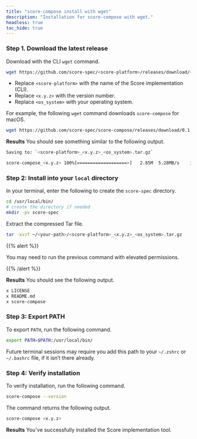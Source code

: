 ```yaml
---
title: "score-compose install with wget"
description: "Installation for score-compose with wget."
headless: true
toc_hide: true
---
```


### Step 1. Download the latest release

Download with the CLI `wget` command.

```bash
wget https://github.com/score-spec/<score-platform>/releases/download/<x.y.z>/<score-platform>_<x.y.z>_<os_system>.tar.gz
```

- Replace `<score-platform>` with the name of the Score implementation (CLI).
- Replace `<x.y.z>` with the version number.
- Replace `<os_system>` with your operating system.

For example, the following `wget` command downloads `score-compose` for macOS.

```bash
wget https://github.com/score-spec/score-compose/releases/download/0.1.0/score-compose_0.1.0_darwin_arm64.tar.gz
```

**Results** You should see something similar to the following output.

```bash
Saving to: `<score-platform>_<x.y.z>_<os_system>.tar.gz`

score-compose_<x.y.z> 100%[===================>]   2.85M  5.28MB/s    in 0.5s
```

### Step 2: Install into your `local` directory

In your terminal, enter the following to create the `score-spec` directory.

```bash
cd /usr/local/bin/
# create the directory if needed
mkdir -pv score-spec
```

Extract the compressed Tar file.

```bash
tar -xvzf ~/<your-path>/<score-platform>_<x.y.z>_<os_system>.tar.gz
```

{{% alert %}}

You may need to run the previous command with elevated permissions.

{{% /alert %}}

**Results** You should see the following output.

```bash
x LICENSE
x README.md
x score-compose
```

### Step 3: Export PATH

To export `PATH`, run the following command.

```bash
export PATH=$PATH:/usr/local/bin/
```

Future terminal sessions may require you add this path to your `~/.zshrc` or `~/.bashrc` file, if it isn’t there already.

### Step 4: Verify installation

To verify installation, run the following command.

```bash
score-compose --version
```

The command returns the following output.

```bash
score-compose <x.y.z>
```

**Results** You've successfully installed the Score implementation tool.
